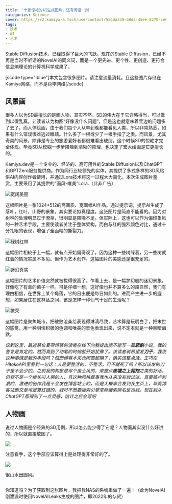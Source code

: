 ```yaml
---
title: '十张惊艳的AI生成图片，还有闲话一则'
categories: Science
cover: https://r2.kamiya-a.tech/usercontent/556da339-b8d3-45ee-827b-ce00a6121e33
tags:
- 技术
- AI
- 艺术
---
```

Stable Diffusion技术，已经取得了巨大的飞跃。现在的Stable Diffusion，已经不再是当时不听话的NovelAI的同义词，而是一个更先进、更个性、更创造、更符合信息熵理论的计算机科学成果了。

[scode type="iblue"]本文包含很多图片。请注意流量消耗。且这些图片存储在Kamiya网络，而不是荷李网络[/scode]

## 风景画

很多人以为SD最擅长的是画人物，其实不然。SD的伟大在于它详略得当，可以做到以假乱真，让读者认为构图“好像没什么问题”，但是这也就意味着里边的问题多了去了。而人体绘画，由于我们每个人从早到晚都能看见人类，所以非常熟悉，如果有什么错误很难逃过眼睛。什么多了一根或少了一根手指了之类。而风景，尤其奇美的风景，除非是专业的旅游爱好者都很难看出破绽。这个时候SD的惊艳才完全体现。毕竟SD从模糊一步步降噪到清晰的原理，也决定了宏大绘画是它更擅长的。

Kamiya.dev是一个专业的、经济的、高可用性的Stable Diffusion以及ChatGPT和GPTZero服务提供商。作为同行业较领先的实体，其提供了多式多样的SD风格供AI内容创作者使用，并通过Lora技术将这一过程大大简化。本次生成图片鉴赏，主要采用了其提供的“画风-唯美”Lora.（此非广告）

![宽阔美丽](https://r2.kamiya-a.tech/usercontent/556da339-b8d3-45ee-827b-ce00a6121e33)

这幅图片是一张1024*512的高画质、宽画幅AI作品。通过提示词，提示AI生成了落叶，红叶，山野的景象。其实要论拟真程度，这张图片是简直不能看的。因为对树林的处理明显过于潦草，很明显是降噪不足。但实际上，这也可以作为偏印象风的一种艺术手段，主要使读者关注于整体架构。而白与红的强烈颜色对比，通过十分扎眼的表现，增强了全画幅的撕裂力。

![绿树红林](https://r2.kamiya-a.tech/usercontent/61c4cf85-ecc7-4be3-8e9a-d1f015a5a239)

这幅图片相较于上一幅，就有点开始偏奇观了，因为这种一些树绿着，另一些树就红着的情况实属不多见。但作为艺术创作，这幅图片的美感还是很充足的。

![迷幻真实](https://r2.kamiya-a.tech/usercontent/525b5b49-3769-4a9c-99b5-e24f8a6c0ae3)

这幅图片的艺术价值突然就被拔得很高了。乍看上去，是一幅梦幻般的迷幻景象，好像吃了有毒的菌子一样。可是仔细一想，这好像也并不算多么的超自然，我们有理由相信，在世界上某个角落，它的日出便是每日如此的。进而产生进一步的遐想，如果居住在这林丛之间，该是怎样一种仙气十足的生活呢？

![繁荣](https://r2.kamiya-a.tech/usercontent/9f14f221-d62b-494e-aa00-3ff63d01bde2)

这幅图片是聚焦城市，把破败沧桑给表现得淋漓尽致，艺术算是玩明白了，把末世的感觉，用一种明快积极的色调和唯美的景色表现出来，说不定本就是一种黑暗幽默。

*说到这里，最近某位夏荷博客的读者在线下向我提出能不能写一篇**悲剧**小说，我的答复是肯定的。然而真到了动笔的时候就开始犹豫了。该读者说希望发**刀子**，我说这种事情是我的手段吗？然而博客本来也闲置超期了，确实该整点活。正巧在HitokoAPI里看到一句话：人是要整活的，不整活，可不就死了吗？所以该发的刀子是不会少的。之前我的构思是写个废土风的，来整点**废墟之上拥抱**之类的好活。但我不是一个擅长叫人哭的人，且这种风格叙事我也从来没有尝试过。真要搞点刺激的、激进的创作我是不会发在博客站上的，而是大概率会发到我主页上，毕竟博客站删文章可是算红链的，我可不想要搜索引擎来降搜索排名惩罚我。现在我从ChatGPT那得到了一点灵感，估计之后会写吧*

## 人物画

说过人物画是个经典的SD用例，所以怎么能少得了它呢？人物画其实没什么好讲的，所以就直接放图了。

![](https://r2.kamiya-a.tech/usercontent/3ad114da-7882-4df4-ade6-a71879a0513a)

注意看手，这个手部应该算得上是处理得非常好的了。

![](https://r2.kamiya-a.tech/usercontent/8ab938d0-5e28-43fa-9945-087a9e39d6a9)

很山水田园风。

![]()

你知道吗？为了获取到这张图片，我把我NAS的系统重做了一遍！（此为NovelAI刚泄漏时使用NovelAILeaks生成的图片，即2022年的存货）

